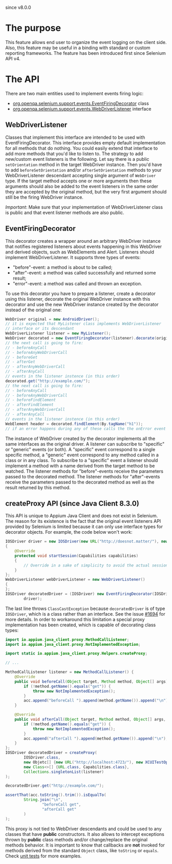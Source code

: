 since v8.0.0

# The purpose

This feature allows end user to organize the event logging on the client side. 
Also, this feature may be useful in a binding with standard or custom reporting
frameworks. The feature has been introduced first since Selenium API v4.  

# The API

There are two main entities used to implement events firing logic: 
- [org.openqa.selenium.support.events.EventFiringDecorator](https://github.com/SeleniumHQ/selenium/blob/trunk/java/src/org/openqa/selenium/support/events/EventFiringDecorator.java) class
- [org.openqa.selenium.support.events.WebDriverListener](https://github.com/SeleniumHQ/selenium/blob/trunk/java/src/org/openqa/selenium/support/events/WebDriverListener.java) interface

## WebDriverListener

Classes that implement this interface are intended to be used with EventFiringDecorator.
This interface provides empty default implementation for all methods that do nothing.
You could easily extend that interface to add more methods that you'd like to listen to.
The strategy to add new/custom event listeners is the following. Let say there is a public `setOrientation`
method in the target WebDriver instance. Then you'd have to add `beforeSetOrientation` and/or
`afterSetOrientation` methods to your WebDriverListener descendant accepting single argument 
of `WebDriver` type. If the target method accepts one or more arguments then these arguments 
should also be added to the event listeners in the same order they are accepted by the original method, 
but the very first argument should still be the firing WebDriver instance.

_Important_: Make sure that your implementation of WebDriverListener class is public
and that event listener methods are also public.

## EventFiringDecorator

This decorator creates a wrapper around an arbitrary WebDriver instance that notifies
registered listeners about events happening in this WebDriver and derived objects, 
such as WebElements and Alert.
Listeners should implement WebDriverListener. It supports three types of events:
- "before"-event: a method is about to be called;
- "after"-event: a method was called successfully and returned some result;
- "error"-event: a method was called and thrown an exception.

To use this decorator you have to prepare a listener, create a decorator using this listener, 
decorate the original WebDriver instance with this decorator and use the new WebDriver instance
created by the decorator instead of the original one: 

```java
WebDriver original = new AndroidDriver(); 
// it is expected that MyListener class implements WebDriverListener
// interface or its descendant
WebDriverListener listener = new MyListener(); 
WebDriver decorated = new EventFiringDecorator(listener).decorate(original);
// the next call is going to fire:
// - beforeAnyCall
// - beforeAnyWebDriverCall
// - beforeGet
// - afterGet 
// - afterAnyWebDriverCall
// - afterAnyCall
// events in the listener instence (in this order)
decorated.get("http://example.com/"); 
// the next call is going to fire:
// - beforeAnyCall
// - beforeAnyWebDriverCall
// - beforeFindElement
// - afterFindElement
// - afterAnyWebDriverCall
// - afterAnyCall
// events in the listener instence (in this order)
WebElement header = decorated.findElement(By.tagName("h1")); 
// if an error happens during any of these calls the the onError event is fired
```

The instance of WebDriver created by the decorator implements all the same interfaces 
as the original driver. A listener can subscribe to "specific" or "generic" events (or both). 
A "specific" event correspond to a single specific method, a "generic" event correspond to any 
method called in a class or in any class. To subscribe to a "specific" event a listener should 
implement a method with a name derived from the target method to be watched. The listener methods 
for "before"-events receive the parameters passed to the decorated method. The listener 
methods for "after"-events receive the parameters passed to the decorated method as well as the 
result returned by this method.

## createProxy API (since Java Client 8.3.0)

This API is unique to Appium Java Client and does not exist in Selenium. The reason for 
its existence is the fact that the original event listeners API provided by Selenium is limited
because it can only use interface types for decorator objects. For example, the code below won't
work:

```java
IOSDriver driver = new IOSDriver(new URL("http://doesnot.matter/"), new ImmutableCapabilities())
{
    @Override
    protected void startSession(Capabilities capabilities)
    {
        // Override in a sake of simplicity to avoid the actual session start
    }
};
WebDriverListener webDriverListener = new WebDriverListener()
{
};
IOSDriver decoratedDriver = (IOSDriver) new EventFiringDecorator(IOSDriver.class, webDriverListener).decorate(
        driver);
```

The last line throws `ClassCastException` because `decoratedDriver` is of type `IOSDriver`, 
which is a class rather than an interface. 
See the issue [#1694](https://github.com/appium/java-client/issues/1694) for more
details. In order to workaround this limitation a special proxy implementation has been created,
which is capable of decorating class types:

```java
import io.appium.java_client.proxy.MethodCallListener;
import io.appium.java_client.proxy.NotImplementedException;

import static io.appium.java_client.proxy.Helpers.createProxy;

// ...

MethodCallListener listener = new MethodCallListener() {
    @Override
    public void beforeCall(Object target, Method method, Object[] args) {
        if (!method.getName().equals("get")) {
            throw new NotImplementedException();
        }
        acc.append("beforeCall ").append(method.getName()).append("\n");
    }

    @Override
    public void afterCall(Object target, Method method, Object[] args, Object result) {
        if (!method.getName().equals("get")) {
            throw new NotImplementedException();
        }
        acc.append("afterCall ").append(method.getName()).append("\n");
    }
};
IOSDriver decoratedDriver = createProxy(
        IOSDriver.class,
        new Objetc[] {new URL("http://localhost:4723/"), new XCUITestOptions()},
        new Class<>[] {URL.class, Capabilities.class},
        Collections.singletonList(listener)
);

decoratedDriver.get("http://example.com/");

assertThat(acc.toString().trim()).isEqualTo(
        String.join("\n",
                "beforeCall get",
                "afterCall get"
        )
);
```

This proxy is not tied to WebDriver descendants and could be used to any classes that have
**public** constructors. It also allows to intercept exceptions thrown by **public** class methods and/or
change/replace the original methods behavior. It is important to know that callbacks are **not** invoked 
for methods derived from the standard `Object` class, like `toString` or `equals`. 
Check [unit tests](../src/test/java/io/appium/java_client/proxy/ProxyHelpersTest.java) for more examples.
